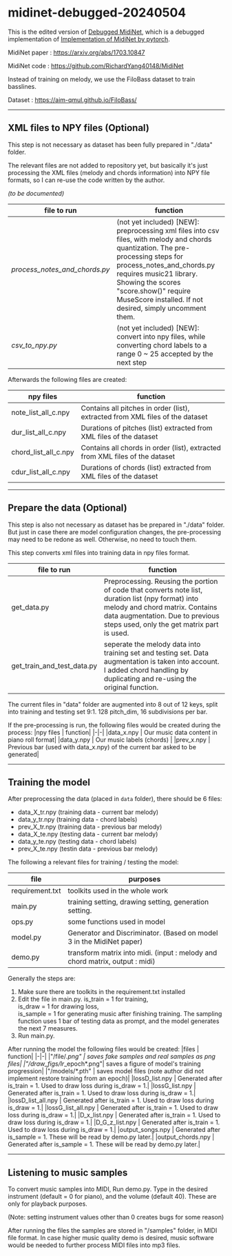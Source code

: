 

# midinet-debugged-20240504
This is the edited version of [Debugged MidiNet](https://github.com/dongmingli-Ben/MidiNet-by-pytorch-Debugged), which is a debugged implementation of [Implementation of MidiNet by pytorch](https://github.com/annahung31/MidiNet-by-pytorch).

MidiNet paper : https://arxiv.org/abs/1703.10847 

MidiNet code  : https://github.com/RichardYang40148/MidiNet 

Instead of training on melody, we use the FiloBass dataset to train basslines.

Dataset       : https://aim-qmul.github.io/FiloBass/ 

--------------------------------------------------------------------------------------------------
## XML files to NPY files (Optional)

This step is not necessary as dataset has been fully prepared in "./data" folder.

The relevant files are not added to repository yet, but basically it's just processing the XML files (melody and chords information) into NPY file formats, so I can re-use the code written by the author.

*(to be documented)*

|file to run                     |  function|
|-|-|
|*process_notes_and_chords.py*     |  (not yet included) \[NEW\]: preprocessing xml files into csv files, with melody and chords quantization. The pre-processing steps for process_notes_and_chords.py requires music21 library. Showing the scores "score.show()" require MuseScore installed. If not desired, simply uncomment them.|
|*csv_to_npy.py*                   |  (not yet included) \[NEW\]: convert into npy files, while converting chord labels to a range 0 ~ 25 accepted by the next step|

Afterwards the following files are created:

|npy files                     |  function|
|-|-|
|note_list_all_c.npy             |  Contains all pitches in order (list), extracted from XML files of the dataset|
|dur_list_all_c.npy              |  Durations of pitches (list) extracted from XML files of the dataset|
|chord_list_all_c.npy            |  Contains all chords in order (list), extracted from XML files of the dataset|
|cdur_list_all_c.npy             |  Durations of chords (list) extracted from XML files of the dataset|

--------------------------------------------------------------------------------------------------

## Prepare the data (Optional)

This step is also not necessary as dataset has be prepared in "./data" folder. But just in case there are model configuration changes, the pre-processing may need to be redone as well. Otherwise, no need to touch them.

This step converts xml files into training data in npy files format.

|file to run                     |  function|
|-|-|
|get_data.py                     |  Preprocessing. Reusing the portion of code that converts note list, duration list (npy format) into melody and chord matrix. Contains data augmentation. Due to previous steps used, only the get matrix part is used.|
|get_train_and_test_data.py      |  seperate the melody data into training set and testing set. Data augmentation is taken into account. I added chord handling by duplicating and re-using the original function.|

The current files in "data" folder are augmented into 8 out of 12 keys, split into training and testing set 9:1. 128 pitch_dim, 16 subdivisions per bar.

If the pre-processing is run, the following files would be created during the process:
|npy files                     |  function|
|-|-|
|data_x.npy                      |  Our music data content in piano roll format|
|data_y.npy                      |  Our music labels (chords)  |
|prev_x.npy                      |  Previous bar (used with data_x.npy) of the current bar asked to be generated|

--------------------------------------------------------------------------------------------------
## Training the model

After preprocessing the data (placed in ```data``` folder), there should be 6 files:
* data_X_tr.npy (training data - current bar melody)
* data_y_tr.npy (training data - chord labels)
* prev_X_tr.npy (training data - previous bar melody)
* data_X_te.npy (testing data - current bar melody)
* data_y_te.npy (testing data - chord labels)
* prev_X_te.npy (testin data - previous bar melody)

The following a relevant files for training / testing the model:

|file                  |  purposes|
|-|-|
|requirement.txt                 |  toolkits used in the whole work|
|main.py                         |  training setting, drawing setting, generation setting.|
|ops.py                          |  some functions used in model|
|model.py                        |  Generator and Discriminator.   (Based on model 3 in the MidiNet paper)|
|demo.py                         |  transform matrix into midi. (input : melody and chord matrix, output : midi)|

Generally the steps are:
1. Make sure there are toolkits in the requirement.txt installed
2. Edit the file in main.py.
  is_train = 1 for training,  
  is_draw = 1 for drawing loss,  
  is_sample = 1 for generating music after finishing training.
  The sampling function uses 1 bar of testing data as prompt, and the model generates the next 7 measures.
3. Run main.py.

After running the model the following files would be created:
|files                     |  function|
|-|-|
|"/file/*.png"              | saves fake samples and real samples as png files|
|"/draw_figs/lr*_epoch*.png"| saves a figure of model's training progression|
|"/models/*.pth"            | saves model files (note author did not implement restore training from an epoch)|
|lossD_list.npy             |  Generated after is_train = 1. Used to draw loss during is_draw = 1.|
|lossG_list.npy             |  Generated after is_train = 1. Used to draw loss during is_draw = 1.|
|lossD_list_all.npy         |  Generated after is_train = 1. Used to draw loss during is_draw = 1.|
|lossG_list_all.npy         |  Generated after is_train = 1. Used to draw loss during is_draw = 1.|
|D_x_list.npy               |  Generated after is_train = 1. Used to draw loss during is_draw = 1.|
|D_G_z_list.npy             |  Generated after is_train = 1. Used to draw loss during is_draw = 1.|
|output_songs.npy           |  Generated after is_sample = 1. These will be read by demo.py later.|
|output_chords.npy          |  Generated after is_sample = 1. These will be read by demo.py later.|

--------------------------------------------------------------------------------------------------

## Listening to music samples

To convert music samples into MIDI, Run demo.py.
Type in the desired instrument (default = 0 for piano), and the volume (default 40). These are only for playback purposes.

(Note: setting instrument values other than 0 creates bugs for some reason)

After running the files the samples are stored in "/samples" folder, in MIDI file format. In case higher music quality demo is desired, music software would be needed to further process MIDI files into mp3 files.

